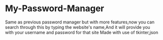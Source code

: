 # My-Password-Manager
Same as previous password manager but with more features,now you can search through this by typing the website's name,And it will provide you with your username and password for that site
Made with use of tkinter,json
